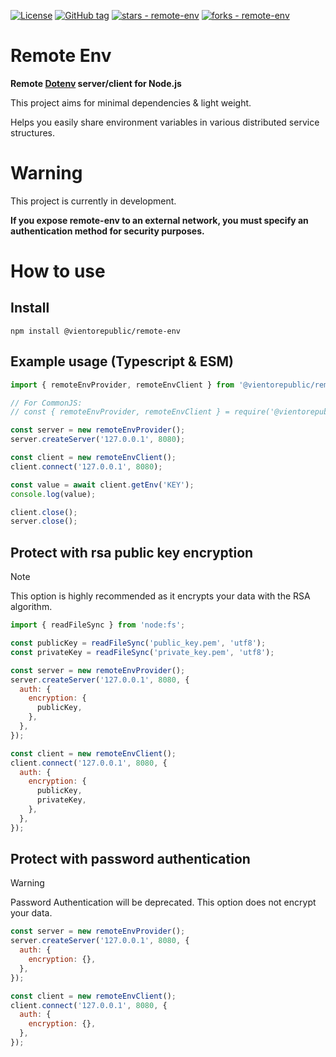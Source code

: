 [![License](https://img.shields.io/badge/License-MIT-blue)](#license)
[![GitHub tag](https://img.shields.io/github/tag/vientorepublic/remote-env?include_prereleases=&sort=semver&color=blue)](https://github.com/vientorepublic/remote-env/releases/)
[![stars - remote-env](https://img.shields.io/github/stars/vientorepublic/remote-env?style=social)](https://github.com/vientorepublic/remote-env)
[![forks - remote-env](https://img.shields.io/github/forks/vientorepublic/remote-env?style=social)](https://github.com/vientorepublic/remote-env)

# Remote Env

**Remote [Dotenv](https://www.npmjs.com/package/dotenv) server/client for Node.js**

This project aims for minimal dependencies & light weight.

Helps you easily share environment variables in various distributed service structures.

# Warning

This project is currently in development.

**If you expose remote-env to an external network, you must specify an authentication method for security purposes.**

# How to use

## Install

```
npm install @vientorepublic/remote-env
```

## Example usage (Typescript & ESM)

```javascript
import { remoteEnvProvider, remoteEnvClient } from '@vientorepublic/remote-env';

// For CommonJS:
// const { remoteEnvProvider, remoteEnvClient } = require('@vientorepublic/remote-env');

const server = new remoteEnvProvider();
server.createServer('127.0.0.1', 8080);

const client = new remoteEnvClient();
client.connect('127.0.0.1', 8080);

const value = await client.getEnv('KEY');
console.log(value);

client.close();
server.close();
```

## Protect with rsa public key encryption

> [!NOTE]  
> This option is highly recommended as it encrypts your data with the RSA algorithm.

```javascript
import { readFileSync } from 'node:fs';

const publicKey = readFileSync('public_key.pem', 'utf8');
const privateKey = readFileSync('private_key.pem', 'utf8');

const server = new remoteEnvProvider();
server.createServer('127.0.0.1', 8080, {
  auth: {
    encryption: {
      publicKey,
    },
  },
});

const client = new remoteEnvClient();
client.connect('127.0.0.1', 8080, {
  auth: {
    encryption: {
      publicKey,
      privateKey,
    },
  },
});
```

## Protect with password authentication

> [!WARNING]  
> Password Authentication will be deprecated. This option does not encrypt your data.

```javascript
const server = new remoteEnvProvider();
server.createServer('127.0.0.1', 8080, {
  auth: {
    encryption: {},
  },
});

const client = new remoteEnvClient();
client.connect('127.0.0.1', 8080, {
  auth: {
    encryption: {},
  },
});
```
